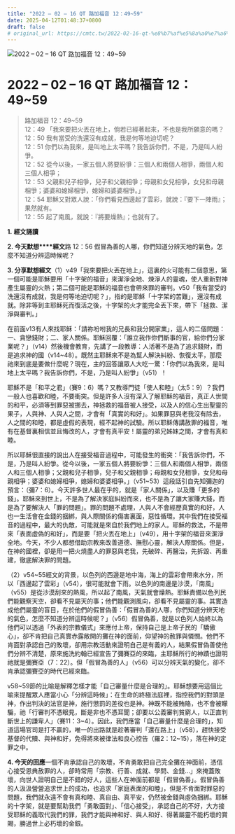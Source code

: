 ```yaml
---
title: "2022 – 02 – 16 QT 路加福音 12：49~59"
date: 2025-04-12T01:48:37+0800
draft: false
# original_url: https://cmtc.tw/2022-02-16-qt-%e8%b7%af%e5%8a%a0%e7%a6%8f%e9%9f%b3-12%ef%bc%9a4959
---
```


![2022 – 02 – 16 QT 路加福音 12：49\~59](/images/qt.jpg   "2022 – 02 – 16 QT 路加福音 12：49\~59")

# 2022 – 02 – 16 QT 路加福音 12：49\~59

> 路加福音 12：49\~59  
> 12：49 「我來要把火丟在地上，倘若已經著起來，不也是我所願意的嗎？  
> 12：50 我有當受的洗還沒有成就，我是何等地迫切呢？  
> 12：51 你們以為我來，是叫地上太平嗎？我告訴你們，不是，乃是叫人紛爭。  
> 12：52 從今以後，一家五個人將要紛爭：三個人和兩個人相爭，兩個人和三個人相爭；  
> 12：53 父親和兒子相爭，兒子和父親相爭；母親和女兒相爭，女兒和母親相爭；婆婆和媳婦相爭，媳婦和婆婆相爭。」  
> 12：54 耶穌又對眾人說：「你們看見西邊起了雲彩，就說：『要下一陣雨』；果然就有。  
> 12：55 起了南風，就說：『將要燥熱』；也就有了。

**1.** **經文誦讀**

**2. 今天默想****經文**路 12：56 假冒為善的人哪，你們知道分辨天地的氣色，怎麼不知道分辨這時候呢？

**3. 分享默想經文**（1）v49「我來要把火丟在地上」，這裏的火可能有二個意思，第一個可能是耶穌要用「十字架的福音」來潔淨全地、煉淨人的靈魂，使人重新對神產生屬靈的火熱；第二個可能是耶穌的福音也會帶來罪的審判。v50「我有當受的洗還沒有成就，我是何等地迫切呢？」，指的是耶穌「十字架的苦難」，還沒有成就。除非等到主耶穌死而復活之後，十字架的火才能完全丟下來，帶下「拯救、潔淨與審判。」

在前面v13有人來找耶穌：「請祢吩咐我的兄長和我分開家業」，這人的二個問題：一、貪戀錢財；二、家人關係。耶穌回覆：「誰立我作你們斷事的官，給你們分家業呢？」（v14）然後機會教育，先講了一段教導：人活著不是為了追求錢財，而是追求神的國（v14\~48）。既然主耶穌來不是為幫人解決糾紛、恢復太平，那麼祂來到底是要做什麼呢？現在，主的回答讓眾人大吃一驚：「你們以為我來，是叫地上太平嗎？我告訴你們，不是，乃是叫人紛爭」（v51）！

耶穌不是「和平之君」（賽9：6）嗎？又教導門徒「使人和睦」（太5：9）？我們一般人也喜歡和睦，不要衝突。但是許多人沒有深入了解耶穌的福音，真正人世間的和平，必須等到罪惡被挪去，神拯救的福音被人接受，以及人的信心生出聖靈的果子，人與神、人與人之間，才會有「真實的和好」。如果罪惡與老我沒有除去，人之間的和睦，都是虛假的表現，經不起神的試驗。所以耶穌傳講赦罪的福音，唯有在基督裏相信並且悔改的人，才會有真平安！屬靈的弟兄姊妹之間，才會有真和睦。

所以耶穌很直接的說出人在接受福音過程中，可能發生的衝突：「我告訴你們，不是，乃是叫人紛爭。從今以後，一家五個人將要紛爭：三個人和兩個人相爭，兩個人和三個人相爭；父親和兒子相爭，兒子和父親相爭；母親和女兒相爭，女兒和母親相爭；婆婆和媳婦相爭，媳婦和婆婆相爭。」（v51\~53）這段話引自先知彌迦的預言：（彌7：6）。今天許多世人最在乎的，就是「家人關係」，以及賺「更多的錢」。耶穌來到世上，不是為了解決家庭糾紛而來，也不是為了讓大家賺大錢，而是為了要解決人「罪的問題」。罪的問題不處理，人與人不會經歷真實的和好，人也一生活會在金錢的捆綁，與人際關係的傷害裏面，惡性循環。其中我們在接受福音的過程中，最大的仇敵，可能就是來自於我們地上的家人。耶穌的救法，不是帶來「表面虛偽的和好」，而是要「把火丟在地上」（v49），用十字架的福音來潔淨全地。今天，不少人都想借助宗教來改善道德、撫慰心靈，解決人際關係。但是，在神的國裡，卻是用一把火燒盡人的罪惡與老我，先破碎、再醫治，先拆毀、再重建，徹底解決罪的問題。

（2）v54\~55經文的背景，以色列的西邊是地中海，海上的雲彩會帶來水分，所以「西邊起了雲彩」（v54），很可能就會下雨。以色列的南邊是沙漠，「南風」（v55）是從沙漠刮來的熱風，所以起了南風，天氣就會燥熱。耶穌責備以色列民們能觀察天空，卻看不見屬天的事；他們能觀測風向，卻看不見屬靈的事。其實造成他們屬靈的盲目，在於他們的假冒偽善：「假冒為善的人哪，你們知道分辨天地的氣色，怎麼不知道分辨這時候呢？」（v56）假冒偽善，就是以色列人始終以為他們可以透過「外表的宗教儀式」來應付上帝，保持自己是上帝子民的「驕傲心」，卻不肯把自己真實赤露敞開的攤在神的面前，仰望神的赦罪與憐憫。他們不肯面對承認自己的敗壞，卻用宗教活動來證明自己是有義的人，結果假冒偽善使他們分辨不清楚，原來施洗約翰已經宣告了彌賽亞的來臨，主耶穌所行的神蹟也證明祂就是彌賽亞（7：22）。但「假冒為善的人」（v56）可以分辨天氣的變化，卻不肯承認彌賽亞的時代已經來臨。

v58\~59節的比喻是解釋怎樣才能「自己審量什麼是合理的」。耶穌想要用這個比喻來提醒眾人應當小心「分辨這時候」：在生命的終極法庭裡，指控我們的對頭是神，作出判決的法官是神，施行懲罰的差役也是神。神既不能被賄賂，也不會被矇騙，祂「行審判不憑眼見，斷是非也不憑耳聞；卻要以公義審判貧窮人，以正直判斷世上的謙卑人」（賽11：3\~4）。因此，我們應當「自己審量什麼是合理的」，知道這場官司是打不贏的，唯一的出路就是趁著審判「還在路上」（v58），趕快接受基督的代贖、與神和好，免得將來被律法和良心控告（羅2：12\~15），落在神的定罪之中。

**4. 今天的回應**一個不肯承認自己的敗壞，不肯勇敢把自己完全攤在神面前，憑信心接受恩典赦罪的人，卻時常用「宗教、行善、成就、學問、金錢…」來掩蓋敗壞，向世人證明自己是不錯的好人，這些人在神面前都是「假冒偽善」。假冒偽善的人汲汲營營追求世上的成功，也追求「家庭表面的和睦」，但是不肯面對罪惡的問題，我們就永遠不會有真和睦、真自由、真平安，仍然被金錢與虛偽捆綁。耶穌的十字架，就是要幫助我們「勇敢面對」、「信心接受」，承認自己的不好，大方接受耶穌的義取代我們的罪，我們才能與神和好、與人和好、得著屬靈不能朽壞的賞賜，勝過世上必朽壞的金銀。